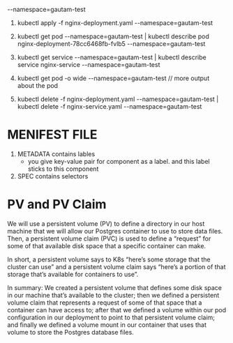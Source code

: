 --namespace=gautam-test 


1. kubectl apply -f nginx-deployment.yaml --namespace=gautam-test 
2. kubectl get pod --namespace=gautam-test | kubectl describe pod nginx-deployment-78cc6468fb-fvlb5 --namespace=gautam-test 
3. kubectl get service --namespace=gautam-test | kubectl describe service nginx-service --namespace=gautam-test 
4. kubectl get pod -o wide --namespace=gautam-test // more output about the pod

5. kubectl delete -f nginx-deployment.yaml --namespace=gautam-test | kubectl delete -f nginx-service.yaml --namespace=gautam-test

# MENIFEST FILE 
1. METADATA contains lables 
    - you give key-value pair for component as a label. and this label sticks to this component
2. SPEC contains selectors 


# PV and PV Claim

We will use a persistent volume (PV) to define a directory in our host machine that we will allow our Postgres container to use to store data files. Then, a persistent volume claim (PVC) is used to define a “request” for some of that available disk space that a specific container can make. 

In short, a persistent volume says to K8s “here’s some storage that the cluster can use” and a persistent volume claim says “here’s a portion of that storage that’s available for containers to use”.


In summary: We created a persistent volume that defines some disk space in our machine that’s available to the cluster; then we defined a persistent volume claim that represents a request of some of that space that a container can have access to; after that we defined a volume within our pod configuration in our deployment to point to that persistent volume claim; and finally we defined a volume mount in our container that uses that volume to store the Postgres database files.

